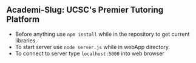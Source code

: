 ## Academi-Slug: UCSC's Premier Tutoring Platform
- Before anything use `npm install` while in the repository to get current libraries.
- To start server use `node server.js` while in webApp directory.
- To connect to server type `localhost:5000` into web browser
